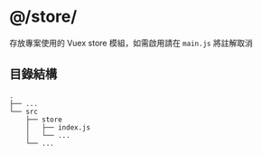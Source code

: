 # @/store/

存放專案使用的 Vuex store 模組，如需啟用請在 `main.js` 將註解取消

## 目錄結構

```
.
├── ...
└── src
    ├── store
    │   ├── index.js
    │   └── ...
    └── ...
```
